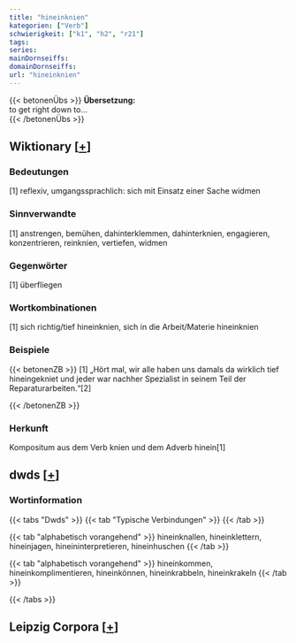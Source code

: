 ```yaml
---
title: "hineinknien"
kategorien: ["Verb"]
schwierigkeit: ["k1", "h2", "r21"]
tags:
series:
mainDornseiffs:
domainDornseiffs:
url: "hineinknien"
---
```


{{< betonenÜbs >}}
**Übersetzung:**  
to get right down to...  
{{< /betonenÜbs >}}

## Wiktionary [[+](https://de.wiktionary.org/wiki/hineinknien)]

### Bedeutungen
[1] reflexiv, umgangssprachlich: sich mit Einsatz einer Sache widmen  

### Sinnverwandte
[1] anstrengen, bemühen, dahinterklemmen, dahinterknien, engagieren, konzentrieren, reinknien, vertiefen, widmen  

### Gegenwörter
[1] überfliegen  

### Wortkombinationen
[1] sich richtig/tief hineinknien, sich in die Arbeit/Materie hineinknien  

### Beispiele
{{< betonenZB >}}
[1] „Hört mal, wir alle haben uns damals da wirklich tief hineingekniet und jeder war nachher Spezialist in seinem Teil der Reparaturarbeiten.“[2]  

{{< /betonenZB >}}
### Herkunft
Kompositum aus dem Verb knien und dem Adverb hinein[1]  



## dwds [[+](https://www.dwds.de/wb/hineinknien)]

### Wortinformation
{{< tabs "Dwds" >}}
{{< tab "Typische Verbindungen" >}}
{{< /tab >}}

{{< tab "alphabetisch vorangehend" >}}
hineinknallen, hineinklettern, hineinjagen, hineininterpretieren, hineinhuschen
{{< /tab >}}

{{< tab "alphabetisch vorangehend" >}}
hineinkommen, hineinkomplimentieren, hineinkönnen, hineinkrabbeln, hineinkrakeln
{{< /tab >}}

{{< /tabs >}}

## Leipzig Corpora [[+](https://corpora.uni-leipzig.de/en/res?word=hineinknien&corpusId=deu_newscrawl-public_2018)]

